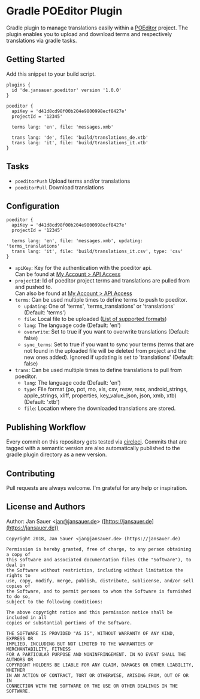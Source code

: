# Gradle POEditor Plugin

Gradle plugin to manage translations easily within a [POEditor](https://poeditor.com) project. The 
plugin enables you to upload and download terms and respectively translations via gradle tasks.

## Getting Started

Add this snippet to your build script.

```
plugins {
  id 'de.jansauer.poeditor' version '1.0.0'
}

poeditor {
  apiKey = 'd41d8cd98f00b204e9800998ecf8427e'
  projectId = '12345'

  terms lang: 'en', file: 'messages.xmb'
  
  trans lang: 'de', file: 'build/translations_de.xtb'
  trans lang: 'it', file: 'build/translations_it.xtb'
}
```

## Tasks

* `poeditorPush` Upload terms and/or translations
* `poeditorPull` Download translations

## Configuration

```
poeditor {
  apiKey = 'd41d8cd98f00b204e9800998ecf8427e'
  projectId = '12345'

  terms lang: 'en', file: 'messages.xmb', updating: 'terms_translations'
  trans lang: 'it', file: 'build/translations_it.csv', type: 'csv'
}
```

* `apiKey`: Key for the authentication with the poeditor api.<br>
  Can be found at [My Account > API Access](https://poeditor.com/account/api)
* `projectId`: Id of poeditor project terms and translations are pulled from and pushed to.<br>
   Can also be found at [My Account > API Access](https://poeditor.com/account/api)
* `terms`: Can be used multiple times to define terms to push to poeditor.
  * `updating`: One of 'terms', 'terms_translations' or 'translations' (Default: 'terms')
  * `file`: Local file to be uploaded ([List of supported formats](https://poeditor.com/help/#SupportedFormats))
  * `lang`: The language code (Default: 'en')
  * `overwrite`: Set to true if you want to overwrite translations (Default: false)
  * `sync_terms`: Set to true if you want to sync your terms (terms that are 
    not found in the uploaded file will be deleted from project and the new 
    ones added). Ignored if updating is set to 'translations' (Default: false)
* `trans`: Can be used multiple times to define translations to pull from poeditor.
  * `lang`: The language code (Default: 'en')
  * `type`: File format (po, pot, mo, xls, csv, resw, resx, android_strings, apple_strings, xliff, 
     properties, key_value_json, json, xmb, xtb) (Default: 'xtb')
  * `file`: Location where the downloaded translations are stored.

## Publishing Workflow

Every commit on this repository gets tested via [circleci](https://circleci.com/gh/jansauer/gradle-poeditor-plugin).
Commits that are tagged with a semantic version are also automatically published to the gradle 
plugin directory as a new version.

## Contributing

Pull requests are always welcome. I'm grateful for any help or inspiration.

## License and Authors

Author: Jan Sauer
<[jan@jansauer.de](mailto:jan@jansauer.de)>
([https://jansauer.de](https://jansauer.de))

```text
Copyright 2018, Jan Sauer <jan@jansauer.de> (https://jansauer.de)

Permission is hereby granted, free of charge, to any person obtaining a copy of
this software and associated documentation files (the "Software"), to deal in
the Software without restriction, including without limitation the rights to
use, copy, modify, merge, publish, distribute, sublicense, and/or sell copies of
the Software, and to permit persons to whom the Software is furnished to do so,
subject to the following conditions:

The above copyright notice and this permission notice shall be included in all
copies or substantial portions of the Software.

THE SOFTWARE IS PROVIDED "AS IS", WITHOUT WARRANTY OF ANY KIND, EXPRESS OR
IMPLIED, INCLUDING BUT NOT LIMITED TO THE WARRANTIES OF MERCHANTABILITY, FITNESS
FOR A PARTICULAR PURPOSE AND NONINFRINGEMENT. IN NO EVENT SHALL THE AUTHORS OR
COPYRIGHT HOLDERS BE LIABLE FOR ANY CLAIM, DAMAGES OR OTHER LIABILITY, WHETHER
IN AN ACTION OF CONTRACT, TORT OR OTHERWISE, ARISING FROM, OUT OF OR IN
CONNECTION WITH THE SOFTWARE OR THE USE OR OTHER DEALINGS IN THE SOFTWARE.
```
